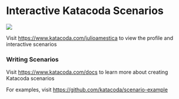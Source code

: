 # Interactive Katacoda Scenarios

[![](http://shields.katacoda.com/katacoda/julioamestica/count.svg)](https://www.katacoda.com/julioamestica "Get your profile on Katacoda.com")

Visit https://www.katacoda.com/julioamestica to view the profile and interactive scenarios

### Writing Scenarios
Visit https://www.katacoda.com/docs to learn more about creating Katacoda scenarios

For examples, visit https://github.com/katacoda/scenario-example
